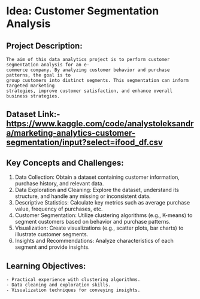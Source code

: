# Idea: Customer Segmentation Analysis

## Project Description:
    The aim of this data analytics project is to perform customer segmentation analysis for an e-
    commerce company. By analyzing customer behavior and purchase patterns, the goal is to
    group customers into distinct segments. This segmentation can inform targeted marketing
    strategies, improve customer satisfaction, and enhance overall business strategies.

## Dataset Link:- https://www.kaggle.com/code/analystoleksandra/marketing-analytics-customer-segmentation/input?select=ifood_df.csv

## Key Concepts and Challenges:

1. Data Collection: Obtain a dataset containing customer information, purchase history, and relevant data.
2. Data Exploration and Cleaning: Explore the dataset, understand its structure, and handle any missing or inconsistent data.
3. Descriptive Statistics: Calculate key metrics such as average purchase value, frequency of purchases, etc.
4. Customer Segmentation: Utilize clustering algorithms (e.g., K-means) to segment customers based on behavior and purchase patterns.
5. Visualization: Create visualizations (e.g., scatter plots, bar charts) to illustrate customer segments.
6. Insights and Recommendations: Analyze characteristics of each segment and provide insights.

## Learning Objectives:
    - Practical experience with clustering algorithms.
    - Data cleaning and exploration skills.
    - Visualization techniques for conveying insights.